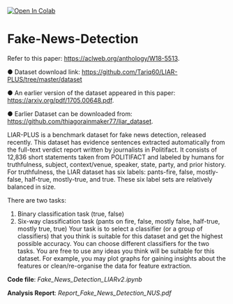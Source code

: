 [![Open In Colab](https://colab.research.google.com/assets/colab-badge.svg)](https://colab.research.google.com/github/shrebox/Fake-News-Detection/blob/master/Fake_News_Detection_LIARv2.ipynb)

# Fake-News-Detection

Refer to this paper: ​https://aclweb.org/anthology/W18-5513​.

● Dataset download link: ​https://github.com/Tariq60/LIAR-PLUS/tree/master/dataset

● An earlier version of the dataset appeared in this paper:
https://arxiv.org/pdf/1705.00648.pdf​.

● Earlier Dataset can be downloaded from:
​https://github.com/thiagorainmaker77/liar_dataset​.

LIAR-PLUS is a benchmark dataset for fake news detection, released recently. This dataset
has evidence sentences extracted automatically from the full-text verdict report written by
journalists in Politifact. It consists of 12,836 short statements taken from POLITIFACT and
labeled by humans for truthfulness, subject, context/venue, speaker, state, party, and prior
history. For truthfulness, the LIAR dataset has six labels: pants-fire, false, mostly-false,
half-true, mostly-true, and true. These six label sets are relatively balanced in size.

There are two tasks:
1. Binary classification task (true, false)
2. Six-way classification task (pants on fire, false, mostly false, half-true, mostly true, true)
Your task is to select a classifier (or a group of classifiers) that you think is suitable for this
dataset and get the highest possible accuracy. You can choose different classifiers for the
two tasks. You are free to use any ideas you think will be suitable for this dataset. For
example, you may plot graphs for gaining insights about the features or clean/re-organise
the data for feature extraction.

**Code file**: *Fake_News_Detection_LIARv2.ipynb*

**Analysis Report**: *Report_Fake_News_Detection_NUS.pdf*

